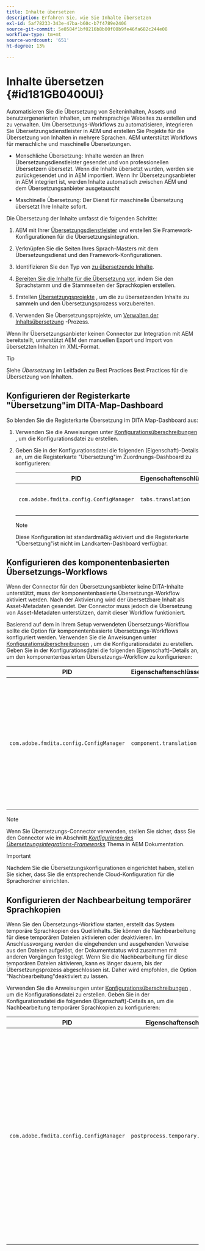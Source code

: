 ```yaml
---
title: Inhalte übersetzen
description: Erfahren Sie, wie Sie Inhalte übersetzen
exl-id: 5af78233-343e-47ba-b60c-b7f4789e2406
source-git-commit: 5e0584f1bf0216b8b00f00b9fe46fa682c244e08
workflow-type: tm+mt
source-wordcount: '651'
ht-degree: 13%

---
```


# Inhalte übersetzen {#id181GB0400UI}

Automatisieren Sie die Übersetzung von Seiteninhalten, Assets und benutzergenerierten Inhalten, um mehrsprachige Websites zu erstellen und zu verwalten. Um Übersetzungs-Workflows zu automatisieren, integrieren Sie Übersetzungsdienstleister in AEM und erstellen Sie Projekte für die Übersetzung von Inhalten in mehrere Sprachen. AEM unterstützt Workflows für menschliche und maschinelle Übersetzungen.

- Menschliche Übersetzung: Inhalte werden an Ihren Übersetzungsdienstleister gesendet und von professionellen Übersetzern übersetzt. Wenn die Inhalte übersetzt wurden, werden sie zurückgesendet und in AEM importiert. Wenn Ihr Übersetzungsanbieter in AEM integriert ist, werden Inhalte automatisch zwischen AEM und dem Übersetzungsanbieter ausgetauscht

- Maschinelle Übersetzung: Der Dienst für maschinelle Übersetzung übersetzt Ihre Inhalte sofort.


Die Übersetzung der Inhalte umfasst die folgenden Schritte:

1. AEM mit Ihrer [Übersetzungsdienstleister](https://experienceleague.adobe.com/docs/experience-manager-cloud-service/sites/administering/reusing-content/translation/integration-framework.html?lang=en) und erstellen Sie Framework-Konfigurationen für die Übersetzungsintegration.

1. Verknüpfen Sie die Seiten Ihres Sprach-Masters mit dem Übersetzungsdienst und den Framework-Konfigurationen.

1. Identifizieren Sie den Typ von [zu übersetzende Inhalte](https://experienceleague.adobe.com/docs/experience-manager-cloud-service/sites/administering/reusing-content/translation/rules.html?lang=en).

1. [Bereiten Sie die Inhalte für die Übersetzung vor](https://experienceleague.adobe.com/docs/experience-manager-cloud-service/sites/administering/reusing-content/translation/preparation.html?lang=en), indem Sie den Sprachstamm und die Stammseiten der Sprachkopien erstellen.

1. Erstellen [Übersetzungsprojekte](https://experienceleague.adobe.com/docs/experience-manager-cloud-service/sites/administering/reusing-content/translation/managing-projects.html?lang=en) , um die zu übersetzenden Inhalte zu sammeln und den Übersetzungsprozess vorzubereiten.

1. Verwenden Sie Übersetzungsprojekte, um [Verwalten der Inhaltsübersetzung](https://experienceleague.adobe.com/docs/experience-manager-cloud-service/sites/administering/reusing-content/translation/managing-projects.html?lang=en) -Prozess.


Wenn Ihr Übersetzungsanbieter keinen Connector zur Integration mit AEM bereitstellt, unterstützt AEM den manuellen Export und Import von übersetzten Inhalten im XML-Format.

>[!TIP]
>
> Siehe *Übersetzung* im Leitfaden zu Best Practices Best Practices für die Übersetzung von Inhalten.

## Konfigurieren der Registerkarte &quot;Übersetzung&quot;im DITA-Map-Dashboard

So blenden Sie die Registerkarte Übersetzung im DITA Map-Dashboard aus:

1. Verwenden Sie die Anweisungen unter [Konfigurationsüberschreibungen](download-install-additional-config-override.md#) , um die Konfigurationsdatei zu erstellen.
1. Geben Sie in der Konfigurationsdatei die folgenden \(Eigenschaft\)-Details an, um die Registerkarte &quot;Übersetzung&quot;im Zuordnungs-Dashboard zu konfigurieren:

   | PID | Eigenschaftenschlüssel | Eigenschaftswert |
   |---|------------|--------------|
   | `com.adobe.fmdita.config.ConfigManager` | `tabs.translation` | Boolesch \( true/false\).<br> **Standardwert**: `true` |

   >[!NOTE]
   >
   > Diese Konfiguration ist standardmäßig aktiviert und die Registerkarte &quot;Übersetzung&quot;ist nicht im Landkarten-Dashboard verfügbar.


## Konfigurieren des komponentenbasierten Übersetzungs-Workflows

Wenn der Connector für den Übersetzungsanbieter keine DITA-Inhalte unterstützt, muss der komponentenbasierte Übersetzungs-Workflow aktiviert werden. Nach der Aktivierung wird der übersetzbare Inhalt als Asset-Metadaten gesendet. Der Connector muss jedoch die Übersetzung von Asset-Metadaten unterstützen, damit dieser Workflow funktioniert.

Basierend auf dem in Ihrem Setup verwendeten Übersetzungs-Workflow sollte die Option für komponentenbasierte Übersetzungs-Workflows konfiguriert werden. Verwenden Sie die Anweisungen unter [Konfigurationsüberschreibungen](download-install-additional-config-override.md#) , um die Konfigurationsdatei zu erstellen. Geben Sie in der Konfigurationsdatei die folgenden \(Eigenschaft\)-Details an, um den komponentenbasierten Übersetzungs-Workflow zu konfigurieren:

| PID | Eigenschaftenschlüssel | Eigenschaftswert |
|---|------------|--------------|
| `com.adobe.fmdita.config.ConfigManager` | `component.translation` | Boolesch: <br> - Wenn Sie eine menschliche Übersetzung verwenden, dann *Deaktivieren* \( `false`\) die **Komponentenbasierter Übersetzungs-Workflow** -Option. <br> - Wenn Sie maschinelle Übersetzung verwenden, dann *Aktivieren \( `true`\)* die **Komponentenbasierter Übersetzungs-Workflow** -Option. |

>[!NOTE]
>
> Wenn Sie Übersetzungs-Connector verwenden, stellen Sie sicher, dass Sie den Connector wie im Abschnitt *[Konfigurieren des Übersetzungsintegrations-Frameworks](https://experienceleague.adobe.com/docs/experience-manager-cloud-service/sites/administering/reusing-content/translation/integration-framework.html?lang=en)* Thema in AEM Dokumentation.

>[!IMPORTANT]
>
> Nachdem Sie die Übersetzungskonfigurationen eingerichtet haben, stellen Sie sicher, dass Sie die entsprechende Cloud-Konfiguration für die Sprachordner einrichten.

## Konfigurieren der Nachbearbeitung temporärer Sprachkopien

Wenn Sie den Übersetzungs-Workflow starten, erstellt das System temporäre Sprachkopien des Quellinhalts. Sie können die Nachbearbeitung für diese temporären Dateien aktivieren oder deaktivieren. Im Anschlussvorgang werden die eingehenden und ausgehenden Verweise aus den Dateien aufgelöst, der Dokumentstatus wird zusammen mit anderen Vorgängen festgelegt. Wenn Sie die Nachbearbeitung für diese temporären Dateien aktivieren, kann es länger dauern, bis der Übersetzungsprozess abgeschlossen ist. Daher wird empfohlen, die Option &quot;Nachbearbeitung&quot;deaktiviert zu lassen.

Verwenden Sie die Anweisungen unter [Konfigurationsüberschreibungen](download-install-additional-config-override.md#) , um die Konfigurationsdatei zu erstellen. Geben Sie in der Konfigurationsdatei die folgenden \(Eigenschaft\)-Details an, um die Nachbearbeitung temporärer Sprachkopien zu konfigurieren:

| PID | Eigenschaftenschlüssel | Eigenschaftswert |
|---|------------|--------------|
| `com.adobe.fmdita.config.ConfigManager` | `postprocess.temporary.langcopies` | Boolesch: <br> - Wenn Sie die Nachbearbeitung nicht für die temporären Dateien ausführen möchten, dann *Deaktivieren* \( false\) die **Sprachkopien nach der Verarbeitung** -Option.<br> - Wenn Sie die Nachbearbeitung für die temporären Dateien ausführen möchten, dann *Aktivieren* \( true\) die **Sprachkopien nach der Verarbeitung** -Option.<br> **Standardwert**: false |
